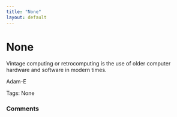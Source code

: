 ```yaml
---
title: "None"
layout: default
---
```

None
=====================
Vintage computing or retrocomputing is the use of older computer
hardware and software in modern times.

Adam-E

Tags: None

### Comments ###


